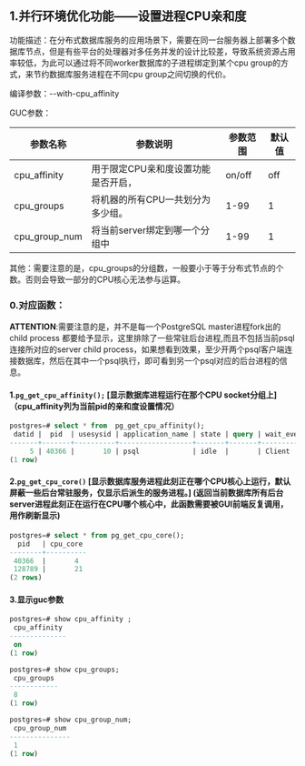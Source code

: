 ## 1.并行环境优化功能——设置进程CPU亲和度

功能描述：在分布式数据库服务的应用场景下，需要在同一台服务器上部署多个数据库节点，但是有些平台的处理器对多任务并发的设计比较差，导致系统资源占用率较低，为此可以通过将不同worker数据库的子进程绑定到某个cpu group的方式，来节约数据库服务进程在不同cpu group之间切换的代价。

编译参数：--with-cpu_affinity

GUC参数：

| 参数名称      | 参数说明                            | 参数范围 | 默认值 |
| ------------- | ----------------------------------- | -------- | ------ |
| cpu_affinity  | 用于限定CPU亲和度设置功能是否开启， | on/off   | off    |
| cpu_groups    | 将机器的所有CPU一共划分为多少组。   | 1-99     | 1      |
| cpu_group_num | 将当前server绑定到哪一个分组中      | 1-99     | 1      |

其他：需要注意的是，cpu_groups的分组数，一般要小于等于分布式节点的个数。否则会导致一部分的CPU核心无法参与运算。

### 0.**对应函数**：

**ATTENTION**:需要注意的是，并不是每一个PostgreSQL master进程fork出的child process 都要给予显示，这里排除了一些常驻后台进程,而且不包括当前psql连接所对应的server child process，如果想看到效果，至少开两个psql客户端连接数据库，然后在其中一个psql执行，即可看到另一个psql对应的后台进程的信息。

#### 1.```pg_get_cpu_affinity();``` [显示数据库进程运行在那个CPU socket分组上]  （cpu_affinity列为当前pid的亲和度设置情况）

```sql
postgres=# select * from  pg_get_cpu_affinity();
 datid |  pid  | usesysid | application_name | state | query | wait_event_type | wait_event | xact_start | query_start |         backend_start         |         state_change          | client_addr | client_hostname | client_port | backend_xid | backend_xmin |  backend_type  | ssl | sslversion | sslcipher | sslbits | ssl_client_dn | ssl_client_serial | ssl_issuer_dn | gss_auth | gss_princ | gss_enc | leader_pid | query_id | cpu_affinity 
-------+-------+----------+------------------+-------+-------+-----------------+------------+------------+-------------+-------------------------------+-------------------------------+-------------+-----------------+-------------+-------------+--------------+----------------+-----+------------+-----------+---------+---------------+-------------------+---------------+----------+-----------+---------+------------+----------+--------------
     5 | 40366 |       10 | psql             | idle  |       | Client          | ClientRead |            |             | 2022-11-23 17:50:23.705498+08 | 2022-11-23 17:50:23.711359+08 |             |                 |          -1 |             |              | client backend | f   |            |           |         |               |                   |               | f        |           | f       |            |          | 0-23
(1 row)


```

#### 2.```pg_get_cpu_core()``` [显示数据库服务进程此刻正在哪个CPU核心上运行，**默认屏蔽一些后台常驻服务，仅显示后派生的服务进程。**]   (返回当前数据库所有后台server进程此刻正在运行在CPU哪个核心中，**此函数需要被GUI前端反复调用，用作刷新显示**)

```sql
postgres=# select * from pg_get_cpu_core();
  pid   | cpu_core 
--------+----------
 40366  |       4
 128789 |       21
(2 rows)


```

#### 3.显示guc参数

```sql
postgres=# show cpu_affinity ;
 cpu_affinity 
--------------
 on
(1 row)

postgres=# show cpu_groups;
 cpu_groups 
------------
 8
(1 row)

postgres=# show cpu_group_num;
 cpu_group_num 
---------------
 1
(1 row)

```
